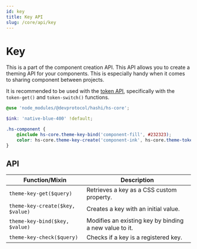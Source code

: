 ```yaml
---
id: key
title: Key API
slug: /core/api/key
---
```

# Key
This is a part of the component creation API. This API allows you to create a theming API for your components. This is especially handy when it comes to sharing component between projects.

It is recommended to be used with the [token API](/docs/0.1.5/core/api/token), specifically with the `token-get()` and `token-switch()` functions.

```scss
@use 'node_modules/@devprotocol/hashi/hs-core';

$ink: 'native-blue-400' !default;

.hs-component {
    @include hs-core.theme-key-bind('component-fill', #232323);
    color: hs-core.theme-key-create('component-ink', hs-core.theme-token-switch($ink));
}
```

## API
| Function/Mixin                   | Description                                            |
|----------------------------------|--------------------------------------------------------|
| `theme-key-get($query)`          | Retrieves a key as a CSS custom property.              |
| `theme-key-create($key, $value)` | Creates a key with an initial value.                   |
| `theme-key-bind($key, $value)`   | Modifies an existing key by binding a new value to it. |
| `theme-key-check($query)`        | Checks if a key is a registered key.                   |